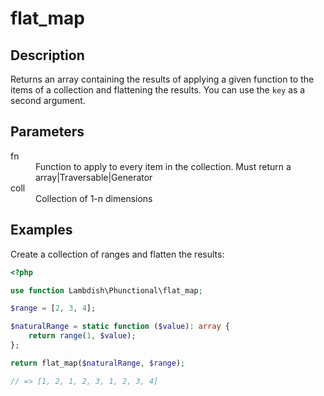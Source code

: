 # flat_map

## Description
Returns an array containing the results of applying a given function to the items of a collection and flattening the
results. You can use the `key` as a second argument.

## Parameters

<dl>
  <dt>fn</dt>
  <dd>Function to apply to every item in the collection. Must return a array|Traversable|Generator</dd>
  
  <dt>coll</dt>
  <dd>Collection of 1-n dimensions</dd>
</dl>

## Examples

Create a collection of ranges and flatten the results:
```php
<?php

use function Lambdish\Phunctional\flat_map;

$range = [2, 3, 4];

$naturalRange = static function ($value): array {
    return range(1, $value);
};

return flat_map($naturalRange, $range);

// => [1, 2, 1, 2, 3, 1, 2, 3, 4]
```
